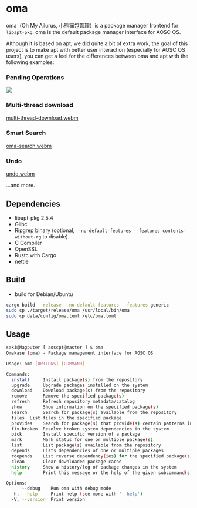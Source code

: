 # oma

oma（Oh My Ailurus, 小熊猫包管理）is a package manager frontend for `libapt-pkg`. oma is the default package manager interface for AOSC OS.

Although it is based on apt, we did quite a bit of extra work, the goal of this project is to make apt with better user interaction (especially for AOSC OS users), you can get a feel for the differences between oma and apt with the following examples:

### Pending Operations

![](screenshot/image.png)

### Multi-thread download
[multi-thread-download.webm](https://github.com/AOSC-Dev/oma/assets/19554922/e857a946-b6c5-4c22-8d56-398b2ce0a624)



### Smart Search
[oma-search.webm](https://github.com/AOSC-Dev/oma/assets/19554922/eed6d992-6464-48eb-8b4f-075ea378bd0c)


### Undo
[undo.webm](https://github.com/AOSC-Dev/oma/assets/19554922/f971313b-15bd-4a8e-9b33-aa5c4645e46b)


...and more.

## Dependencies

- libapt-pkg 2.5.4
- Glibc
- Ripgrep binary (optional, `--no-default-features --features contents-without-rg` to disable)
- C Compiler
- OpenSSL
- Rustc with Cargo
- nettle

## Build 


- build for Debian/Ubuntu

```bash
cargo build --release --no-default-features --features generic
sudo cp ./target/release/oma /usr/local/bin/oma
sudo cp data/config/oma.toml /etc/oma.toml
```
## Usage

```bash
saki@Magputer [ aoscpt@master ] $ oma
Omakase (oma) - Package management interface for AOSC OS

Usage: oma [OPTIONS] [COMMAND]

Commands:
  install     Install package(s) from the repository
  upgrade     Upgrade packages installed on the system
  download    Download package(s) from the repository
  remove      Remove the specified package(s)
  refresh     Refresh repository metadata/catalog
  show        Show information on the specified package(s)
  search      Search for package(s) available from the repository
  files  List files in the specified package
  provides    Search for package(s) that provide(s) certain patterns in a path
  fix-broken  Resolve broken system dependencies in the system
  pick        Install specific version of a package
  mark        Mark status for one or multiple package(s)
  list        List package(s) available from the repository
  depends     Lists dependencies of one or multiple packages
  rdepends    List reverse dependency(ies) for the specified package(s)
  clean       Clear downloaded package cache
  history     Show a history/log of package changes in the system
  help        Print this message or the help of the given subcommand(s)

Options:
      --debug    Run oma with debug mode
  -h, --help     Print help (see more with '--help')
  -V, --version  Print version

```

